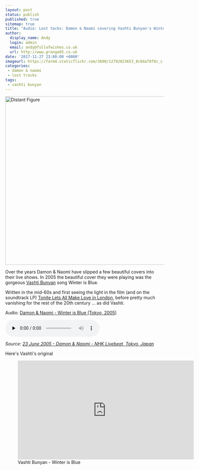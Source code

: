 ```yaml
---
layout: post
status: publish
published: true
sitemap: true
title: "Audio: Lost tacks: Damon & Naomi covering Vashti Bunyan's Winter is Blue"
author:
  display_name: Andy
  login: admin
  email: andy@fullofwishes.co.uk
  url: http://www.grange85.co.uk
date: '2017-11-27 23:00:00 +0000'
imageurl: https://farm4.staticflickr.com/3690/12792823653_8c84af8f8c_c.jpg
categories:
 - damon & naomi
 - lost tracks
tags:
 - vashti bunyan
---
```

<a data-flickr-embed="true"  href="https://www.flickr.com/photos/nicksie2008/12792823653/" title="Distant Figure"><img src="https://farm4.staticflickr.com/3690/12792823653_8c84af8f8c_c.jpg" width="800" height="536" alt="Distant Figure"></a>

<p class="lead">Over the years Damon & Naomi have slipped a few beautiful covers into their live shows. In 2005 the beautiful cover they were playing was the gorgeous <a href="https://en.wikipedia.org/wiki/Vashti_Bunyan">Vashti Bunyan</a> song Winter is Blue.</p>

<p>Written in the mid-60s and first seeing the light in the film (and on the soundtrack LP) <a href="https://en.wikipedia.org/wiki/Tonite_Lets_All_Make_Love_in_London">Tonite Lets All Make Love in London</a>, before pretty much vanishing for the rest of the 20th century &hellip; as did Vashti.</p>

<div class="well">
  <p class="audio">Audio: <a href="https://media.fullofwishes.co.uk/03-damon_and_naomi/audio/damon-naomi-2005-06-23-tokyo-japan-winter-is-blue.mp3">Damon & Naomi - Winter is Blue (Tokyo, 2005)</a></p>
  <audio controls="controls" preload="none" src="https://media.fullofwishes.co.uk/03-damon_and_naomi/audio/damon-naomi-2005-06-23-tokyo-japan-winter-is-blue.mp3"></audio>
  <p class="source small text-right"><em>Source: <a href="/database/damon-and-naomi/shows/2005/2005-06-23-damon-naomi-nhk-livebeat-tokyo-japan/">23 June 2005 - Damon & Naomi - NHK Livebeat, Tokyo, Japan</a></em></p>
</div>
Here's Vashti's original
<figure class="caption aligncenter"><iframe width="560" height="315" src="https://www.youtube.com/embed/0Q1ll_hTmsU" frameborder="0" allowfullscreen></iframe><figcaption class="caption-text">Vashti Bunyan - Winter is Blue</figcaption></figure>

<script async src="//embedr.flickr.com/assets/client-code.js" charset="utf-8"></script>

